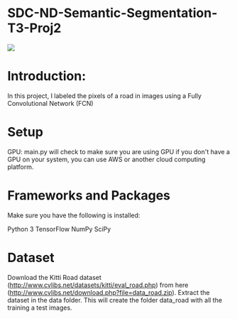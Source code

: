 # SDC-ND-Semantic-Segmentation-T3-Proj2


![](https://github.com/emilkaram/SDC-ND-Semantic-Segmentation-TensorFlow-T3-Proj2/blob/master/images/img_1.png)

# Introduction:
In this project, I labeled the pixels of a road in images using a Fully Convolutional Network (FCN)

# Setup
GPU: main.py will check to make sure you are using GPU
if you don't have a GPU on your system, you can use AWS or another cloud computing platform.

# Frameworks and Packages
Make sure you have the following is installed:

Python 3
TensorFlow
NumPy
SciPy

# Dataset
Download the Kitti Road dataset (http://www.cvlibs.net/datasets/kitti/eval_road.php) from here (http://www.cvlibs.net/download.php?file=data_road.zip). Extract the dataset in the data folder. This will create the folder data_road with all the training a test images.

